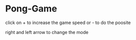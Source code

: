 # Pong-Game

click on + to increase the game speed or - to do the poosite

right and left arrow to change the mode
